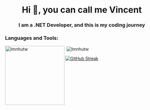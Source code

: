 <h1 align="center">Hi 👋, you can call me Vincent</h1>
<h3 align="center">I am a .NET Developer, and this is my coding journey</h3>

<h3 align="left">Languages and Tools:</h3>

<p><img align="left" height="195" src="https://github-readme-stats.vercel.app/api/top-langs?username=lmnhutw&show_icons=true&theme=highcontrast&title_color=ffffff&text_color=ffffff&bg_color=000000&locale=en&layout=compact" alt="lmnhutw" /></p>

<p>&nbsp;<img align="center" src="https://github-readme-stats.vercel.app/api?username=lmnhutw&show_icons=true&theme=highcontrast&title_color=ffffff&text_color=ffffff&bg_color=000000&locale=en" alt="lmnhutw" /></p>

<a href="https://git.io/streak-stats"><img src="https://github-readme-streak-stats.herokuapp.com?user=Lmnhutw&theme=highcontrast" alt="GitHub Streak" /></a>
